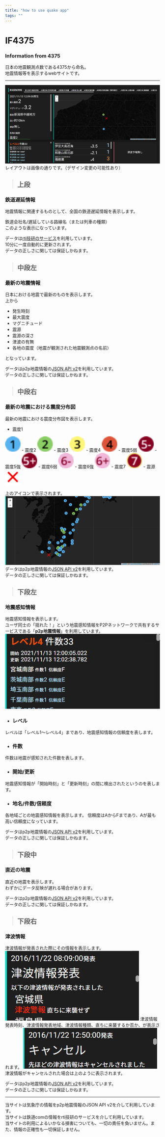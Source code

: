 ```yaml
---
title: "how to use quake app"
tags: ""
---
```


# IF4375
### Information from 4375  
日本の地震観測点数である4375から命名。  
地震情報等を表示するwebサイトです。  
***
![image.png](/public/md/md1.png)
レイアウトは画像の通りです。（デザイン変更の可能性あり） 

>## 上段  

### 鉄道遅延情報
地震情報に関連するものとして、全国の鉄道遅延情報を表示します。

鉄道会社名/遅延している路線名（または列車の種類）  
このような表示になっています。

データは[rti技研のサービス](https://rti-giken.jp/fhc/api/train_tetsudo/)を利用しています。  
10分に一度自動的に更新されます。  
データの正しさに関しては保証しかねます。  

>## 中段左

### 最新の地震情報
日本における地震で最新のものを表示します。  
上から  
- 発生時刻
- 最大震度
- マグニチュード
- 震源
- 震源の深さ
- 津波の有無
- 各地の震度（地震が観測された地震観測点の名前）

となっています。  

データはp2p地震情報の[JSON API v2](https://www.p2pquake.net/json_api_v2/#/P2P%E5%9C%B0%E9%9C%87%E6%83%85%E5%A0%B1%20API/get_history)を利用しています。  
データの正しさに関しては保証しかねます。  

>## 中段右

### 最新の地震における震度分布図
最新の地震における震度分布図を表示します。  
- 震度1
<img src="/public/scale/1.png" width="50px">
- 震度2
<img src="/public/scale/2.png" width="50px">
- 震度3
<img src="/public/scale/3.png" width="50px">
- 震度4
<img src="/public/scale/4.png" width="50px">
- 震度5弱
<img src="/public/scale/5-.png" width="50px">
- 震度5強
<img src="/public/scale/5+.png" width="50px">
- 震度6弱
<img src="/public/scale/6-.png" width="50px">
- 震度6強
<img src="/public/scale/6+.png" width="50px">
- 震度7
<img src="/public/scale/7.png" width="50px">  
- 震源
<img src="/public/scale/center.png" width="50px"> 

上のアイコンで表示されます。
![image.png](/public/md/md2.png)  
データはp2p地震情報の[JSON API v2](https://www.p2pquake.net/json_api_v2/#/P2P%E5%9C%B0%E9%9C%87%E6%83%85%E5%A0%B1%20API/get_history)を利用しています。  
データの正しさに関しては保証しかねます。  

>## 下段左

### 地震感知情報
地震感知情報を表示します。  
ユーザ同士の「揺れた！」という地震感知情報をP2Pネットワークで共有するサービスである「**p2p地震情報**」を利用しています。
![image.png](/public/md/md3.png)
- ### レベル
レベルは「レベル1～レベル4」まであり、地震感知情報の信頼度を表します。  
- ### 件数
件数は地震が感知された件数を表します。
- ### 開始/更新
地震感知情報が「開始時刻」と「更新時刻」の間に検出されたというのを表します。
- ### 地名/件数/信頼度
各地域ごとの地震感知情報を表示します。
信頼度はAからFまであり、Aが最も高い信頼度になっています。  

データはp2p地震情報の[JSON API v2](https://www.p2pquake.net/json_api_v2/#/P2P%E5%9C%B0%E9%9C%87%E6%83%85%E5%A0%B1%20API/get_history)を利用しています。  
データの正しさに関しては保証しかねます。  
>## 下段中

### 直近の地震
直近の地震を表示します。  
わずかにデータ反映が遅れる場合があります。  

データはp2p地震情報の[JSON API v2](https://www.p2pquake.net/json_api_v2/#/P2P%E5%9C%B0%E9%9C%87%E6%83%85%E5%A0%B1%20API/get_history)を利用しています。  
データの正しさに関しては保証しかねます。  

> ## 下段右

### 津波情報

津波情報が発表された際にその情報を表示します。  
![image.png](/public/md/md4.png)
津波情報発表時刻、津波情報発表地域、津波情報種類、直ちに来襲するか否か、が表示されます。
![image.png](/public/md/md5.png)
津波情報がキャンセルされた場合は上のように表示されます。  

データはp2p地震情報の[JSON API v2](https://www.p2pquake.net/json_api_v2/#/P2P%E5%9C%B0%E9%9C%87%E6%83%85%E5%A0%B1%20API/get_history)を利用しています。  
データの正しさに関しては保証しかねます。  
***
当サイトは気象庁の情報をp2p地震情報のJSON API v2を介して利用しています。  
当サイトは鉄道comの情報をrti技研のサービスを介して利用しています。  
当サイトの利用によるいかなる損害についても、一切の責任を負いません。また、情報の正確性も一切保証しません。
